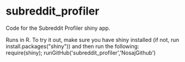 subreddit_profiler
==================

Code for the Subreddit Profiler shiny app.

Runs in R. To try it out, make sure you have shiny installed (if not, run install.packages("shiny")) and then run the following:  
require(shiny); runGitHub('subreddit_profiler','NosajGithub')
